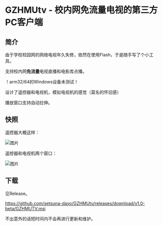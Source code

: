 # GZHMUtv - 校内网免流量电视的第三方PC客户端

## 简介

由于学校校园网的网络电视年久失修，依然在使用Flash，于是随手写了个小工具。

支持校内网**免流量**电视直播和电影库点播。

！arm32/64的Windows设备未测试！

设计了遥控器和电视机，模拟电视机的感觉（莫名的怀旧感）

播放窗口支持自动拉伸。

## 快照

遥控器大概这样：

![图片](https://user-images.githubusercontent.com/84665734/141666741-afb91007-5c39-4bb9-876e-88585b534b9c.png)

遥控器和电视机两个窗口：

![图片](https://user-images.githubusercontent.com/84665734/141666754-a3c7461b-5be4-4c5c-a33c-2f05b8283eff.png)

## 下载

见Release。

https://github.com/setsuna-dayo/GZHMUtv/releases/download/v1.0-beta/GZHMUTV.msi

不出意外的话短时间内不会再进行更新和维护。
